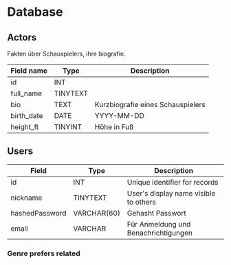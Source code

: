 # Database

## Actors 
Fakten über Schauspielers, ihre biografie.

| Field name       | Type | Description                 |
|------------|-----------|------------------------------|
| id         | INT       |                              |
| full_name  | TINYTEXT  |                              |
| bio        | TEXT      | Kurzbiografie eines Schauspielers|
| birth_date | DATE      | YYYY-MM-DD                   |
| height_ft  | TINYINT   | Höhe in Fuß             |

## Users
| Field         | Type          | Description                                          |
| ------------- | ------------- | ---------------------------------------------------- |
| id            | INT           | Unique identifier for records                        |
| nickname      | TINYTEXT      | User's display name visible to others                |
| hashedPassword  | VARCHAR(60) | Gehasht  Passwort                           |
| email         | VARCHAR       | Für Anmeldung und Benachrichtigungen |

### Genre prefers related 


